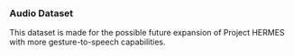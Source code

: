 ### Audio Dataset

This dataset is made for the possible future expansion of Project HERMES with more gesture-to-speech capabilities.
